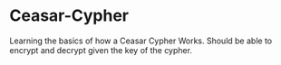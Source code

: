 # Ceasar-Cypher
Learning the basics of how a Ceasar Cypher Works. Should be able to encrypt and decrypt given the key of the cypher.
